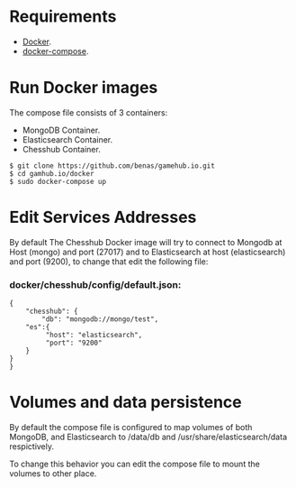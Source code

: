 # Requirements
- [Docker](https://docs.docker.com/installation/).
- [docker-compose](https://docs.docker.com/compose/install/).

# Run Docker images
The compose file consists of 3 containers:
- MongoDB Container.
- Elasticsearch Container.
- Chesshub Container.

```
$ git clone https://github.com/benas/gamehub.io.git
$ cd gamhub.io/docker
$ sudo docker-compose up
```

# Edit Services Addresses

By default The Chesshub Docker image will try to connect to Mongodb at Host (mongo) and port (27017) and to Elasticsearch at host (elasticsearch) and port (9200), to change that edit the following file:

### docker/chesshub/config/default.json:
```
{
    "chesshub": {
        "db": "mongodb://mongo/test",
	"es":{
		 "host": "elasticsearch",
		 "port": "9200"
    }
}
}
```
# Volumes and data persistence 

By default the compose file is configured to map volumes of both MongoDB, and Elasticsearch to /data/db and /usr/share/elasticsearch/data respictively.

To change this behavior you can edit the compose file to mount the volumes to other place.